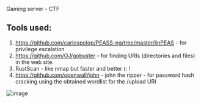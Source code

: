 Gaming server - CTF

## Tools used:

1. https://github.com/carlospolop/PEASS-ng/tree/master/linPEAS - for privilege escalation
2. https://github.com/OJ/gobuster - for finding URIs (directories and files) in the web site.
3. RustScan - like nmap but faster and better (: !
4. https://github.com/openwall/john - john the ripper - for password hash cracking using the obtained wordlist for the /upload URI

![image](https://github.com/ArielElb/TryHackMe-CTFs/assets/94087682/711d5941-130b-4607-8b70-c4877715923c)
